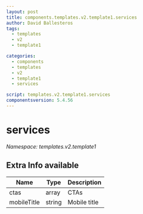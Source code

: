```yaml
---
layout: post
title: components.templates.v2.template1.services
author: David Ballesteros
tags:
  - templates
  - v2
  - template1

categories:
  - components
  - templates
  - v2
  - template1
  - services

script: templates.v2.template1.services
componentsversion: 5.4.56
---
```

# services

*Namespace: templates.v2.template1*

## Extra Info available

| Name | Type | Description |
| --- | --- | --- |
| ctas | array | CTAs |
| mobileTitle | string | Mobile title |

